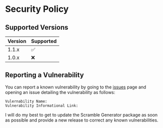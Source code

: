 # Security Policy

## Supported Versions

| Version | Supported          |
| ------- | ------------------ |
| 1.1.x   | :white_check_mark: |
| 1.0.x   | :x:                |

## Reporting a Vulnerability

You can report a known vulnerability by going to the [issues](https://github.com/melvinquick/scramble-generator/issues) page and opening an issue detailing the vulnerability as follows:

```
Vulernability Name:
Vulnerability Informational Link:
```

I will do my best to get to update the Scramble Generator package as soon as possible and provide a new release to correct any known vulnerabilities.
